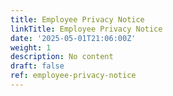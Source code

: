 ```yaml
---
title: Employee Privacy Notice
linkTitle: Employee Privacy Notice
date: '2025-05-01T21:06:00Z'
weight: 1
description: No content
draft: false
ref: employee-privacy-notice
---
```



